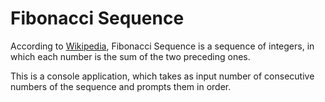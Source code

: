 # Fibonacci Sequence

According to [Wikipedia](https://en.wikipedia.org/wiki/Fibonacci_number), Fibonacci Sequence is a sequence of integers, in which each number is the sum of the two preceding ones.  

This is a console application, which takes as input number of consecutive numbers of the sequence and prompts them in order.
